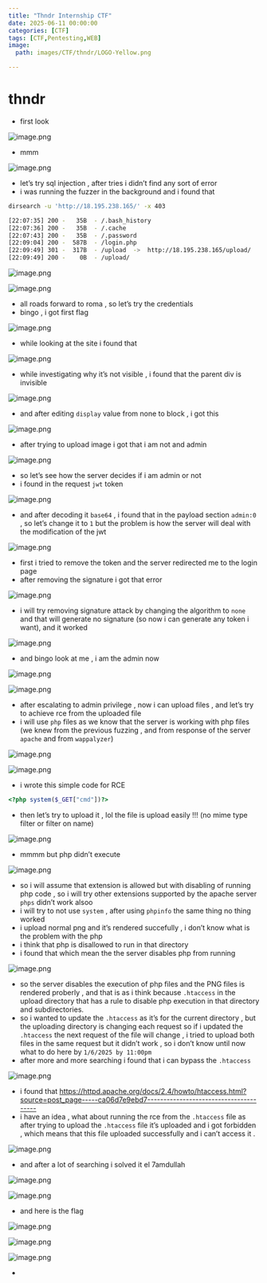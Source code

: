```yaml
---
title: "Thndr Internship CTF"
date: 2025-06-11 00:00:00
categories: [CTF]
tags: [CTF,Pentesting,WEB]
image: 
  path: images/CTF/thndr/LOGO-Yellow.png

---
```


# thndr

- first look

![image.png](images/CTF/thndr/image.png)

- mmm

![image.png](images/CTF/thndr/image%201.png)

- let’s try sql injection , after tries i didn’t find any sort of error
- i was running the fuzzer in the background and i found that

```bash
dirsearch -u 'http://18.195.238.165/' -x 403

[22:07:35] 200 -   35B  - /.bash_history
[22:07:36] 200 -   35B  - /.cache
[22:07:43] 200 -   35B  - /.password
[22:09:04] 200 -  587B  - /login.php
[22:09:49] 301 -  317B  - /upload  ->  http://18.195.238.165/upload/
[22:09:49] 200 -    0B  - /upload/
```

![image.png](images/CTF/thndr/image%202.png)

![image.png](images/CTF/thndr/image%203.png)

- all roads forward to roma , so let’s try the credentials
- bingo , i got first flag

![image.png](images/CTF/thndr/image%204.png)

- while looking at the site i found that

![image.png](images/CTF/thndr/image%205.png)

- while investigating why it’s not visible , i found that the parent div is invisible

![image.png](images/CTF/thndr/image%206.png)

- and after editing `display` value from none to block , i got this

![image.png](images/CTF/thndr/image%207.png)

- after trying to upload image i got that i am not and admin

![image.png](images/CTF/thndr/image%208.png)

- so let’s see how the server decides if i am admin or not
- i found in the request `jwt` token

![image.png](images/CTF/thndr/image%209.png)

- and after decoding it `base64` , i found that in the payload section `admin:0` , so let’s change it to `1` but the problem is how the server will deal with the modification of the jwt

![image.png](images/CTF/thndr/image%2010.png)

- first i tried to remove the token and the server redirected me to the login page
- after removing the signature i got that error

![image.png](images/CTF/thndr/image%2011.png)

- i will try removing signature attack by changing the algorithm to `none` and that will generate no signature (so now i can generate any token i want), and it worked

![image.png](images/CTF/thndr/image%2012.png)

- and bingo look at me , i am the admin now

![image.png](images/CTF/thndr/image%2013.png)

![image.png](images/CTF/thndr/image%2014.png)

- after escalating to admin privilege , now i can upload files , and let’s try to achieve rce from the uploaded file
- i will use `php` files as we know that the server is working with php files (we knew from the previous fuzzing , and from response of the server `apache` and from `wappalyzer`)

![image.png](images/CTF/thndr/image%2015.png)

![image.png](images/CTF/thndr/image%2016.png)

- i wrote this simple code for RCE

```php
<?php system($_GET["cmd"])?>
```

- then let’s try to upload it , lol the file is upload easily !!! (no mime type filter or filter on name)

![image.png](images/CTF/thndr/image%2017.png)

- mmmm but php didn’t execute

![image.png](images/CTF/thndr/image%2018.png)

- so i will assume that extension is allowed but with disabling of running php code , so i will try other extensions supported by the apache server `phps` didn’t work alsoo
- i will try to not use `system` , after using `phpinfo` the same thing no thing worked
- i upload normal png and it’s rendered succefully , i don’t know what is the problem with the php
- i think that php is disallowed to run in that directory
- i found that which mean the the server disables php from running

![image.png](images/CTF/thndr/image%2019.png)

- so the server disables the execution of php files and the PNG files is rendered proberly , and that is as i think because `.htaccess` in the upload directory that has a rule to disable php execution in that directory and subdirectories.
- so i wanted to update the `.htaccess` as it’s for the current directory , but the uploading directory is changing each request so if i updated the `.htaccess` the next request of the file will change , i tried to upload both files in the same request but it didn’t work , so i don’t know until now what to do here by `1/6/2025 by 11:00pm`
- after more and more searching i found that i can bypass the `.htaccess`

![image.png](images/CTF/thndr/image%2020.png)

- i found that https://httpd.apache.org/docs/2.4/howto/htaccess.html?source=post_page-----ca06d7e9ebd7---------------------------------------
- i have an idea , what about running the rce from the `.htaccess` file as after  trying to upload the `.htaccess` file it’s uploaded and i got  forbidden , which means that this file uploaded successfully and i can’t access it .

![image.png](images/CTF/thndr/image%2021.png)

- and after a lot of searching i solved it el 7amdullah

![image.png](images/CTF/thndr/image%2022.png)

![image.png](images/CTF/thndr/image%2023.png)

- and here is the flag

![image.png](images/CTF/thndr/image%2024.png)

![image.png](images/CTF/thndr/image%2025.png)

![image.png](images/CTF/thndr/image%2026.png)

-
